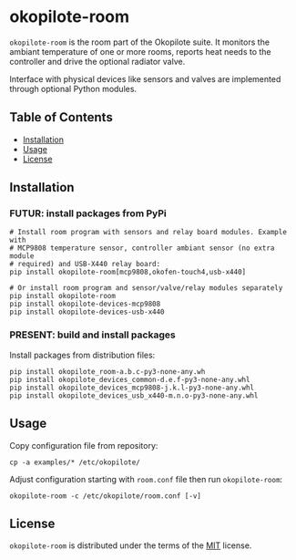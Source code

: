 # okopilote-room

`okopilote-room` is the room part of the Okopilote suite. It monitors the ambiant
temperature of one or more rooms, reports heat needs to the controller and drive the
optional radiator valve.

Interface with physical devices like sensors and valves are implemented through
optional Python modules.

## Table of Contents

- [Installation](#installation)
- [Usage](#Usage)
- [License](#license)

## Installation

### FUTUR: install packages from PyPi

```console
# Install room program with sensors and relay board modules. Example with
# MCP9808 temperature sensor, controller ambiant sensor (no extra module
# required) and USB-X440 relay board:
pip install okopilote-room[mcp9808,okofen-touch4,usb-x440]

# Or install room program and sensor/valve/relay modules separately
pip install okopilote-room
pip install okopilote-devices-mcp9808
pip install okopilote-devices-usb-x440
```

### PRESENT: build and install packages

Install packages from distribution files:

```console
pip install okopilote_room-a.b.c-py3-none-any.wh
pip install okopilote_devices_common-d.e.f-py3-none-any.whl
pip install okopilote_devices_mcp9808-j.k.l-py3-none-any.whl
pip install okopilote_devices_usb_x440-m.n.o-py3-none-any.whl
```

## Usage

Copy configuration file from repository:

```console
cp -a examples/* /etc/okopilote/
```

Adjust configuration starting with `room.conf` file then run `okopilote-room`:

```console
okopilote-room -c /etc/okopilote/room.conf [-v]
```

## License

`okopilote-room` is distributed under the terms of the [MIT](https://spdx.org/licenses/MIT.html) license.
